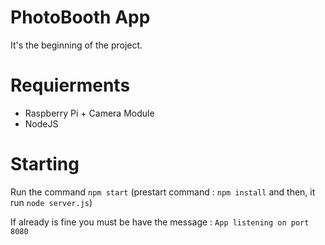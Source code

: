 # PhotoBooth App

It's the beginning of the project.

# Requierments

* Raspberry Pi + Camera Module
* NodeJS

# Starting

Run the command `npm start` (prestart command : `npm install` and then, it run `node server.js`)

If already is fine you must be have the message :
`App listening on port 8080`
